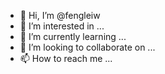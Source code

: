 - 👋 Hi, I’m @fengleiw
- 👀 I’m interested in ...
- 🌱 I’m currently learning ...
- 💞️ I’m looking to collaborate on ...
- 📫 How to reach me ...

<!---
fengleiw/fengleiw is a ✨ special ✨ repository because its `README.md` (this file) appears on your GitHub profile.
You can click the Preview link to take a look at your changes.
--->
